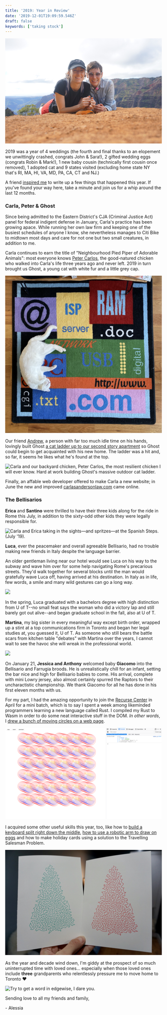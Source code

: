 ```yaml
---
title: '2019: Year in Review'
date: '2019-12-01T19:09:59.546Z'
draft: false
keywords: ['taking stock']
---
```


![Taking a hike around the "Grand Canyon of the Pacific" in Waimea Canyon State Park, Kaua'i (Feb '19).](carlAless1.jpg)

2019 was a year of 4 weddings (the fourth and final thanks to an elopement we unwittingly crashed, congrats John & Sara!), 2 gifted wedding eggs (congrats Robin & Mark!), 1 new baby cousin (technically first cousin once removed), 1 adopted cat and 9 states visited (excluding home state NY that's RI, MA, HI, VA, MD, PA, CA, CT and NJ.)

A friend [inspired me](https://www.alxmnn.com/) to write up a few things that happened this year. If you've found your way here, take a minute and join us for a whip around the last 12 months.

### Carla, Peter & Ghost

Since being admitted to the Eastern District's CJA (Criminal Justice Act) panel for federal indigent defense in January, Carla's practice has been growing apace. While running her own law firm and keeping one of the busiest schedules of anyone I know, she nevertheless manages to Citi Bike to midtown most days and care for not one but two small creatures, in addition to me.

Carla continues to earn the title of "Neighbourhood Pied Piper of Adorable Animals": most everyone knows [Peter Carlos](https://twitter.com/alessbell/status/1174662627093602306), the good-natured chicken who walked into Carla's life three years ago and never left. 2019 in turn brought us Ghost, a young cat with white fur and a little grey cap.

![Our equal parts sweet and mischievous cat, Ghost.](ghost.jpg)

Our friend [Andrew](https://law-mf.com/), a person with far too much idle time on his hands, lovingly built Ghost [a cat ladder up to our second story apartment](https://twitter.com/alessbell/status/1186300433633075201) so Ghost could begin to get acquainted with his new home. The ladder was a hit and, so far, it seems he likes what he's found at the top.

![Carla and our backyard chicken, Peter Carlos, the most resilient chicken I will ever know. Hard at work building Ghost's massive outdoor cat ladder.](carl.jpg)

Finally, an affable web developer offered to make Carla a new website; in June the new and improved [carlasandersonlaw.com](https://carlasandersonlaw.com) came online.

### The Bellisarios

**Erica** and **Santino** were thrilled to have their three kids along for the ride in Rome this July, in addition to the sixty-odd other kids they were legally responsible for.

![Carla and Erica taking in the sights—and spritzes—at the Spanish Steps. (July '19).](ericaCarl1.jpg)

**Luca**, ever the peacemaker and overall agreeable Bellisario, had no trouble making new friends in Italy despite the language barrier.

An older gentleman living near our hotel would see Luca on his way to the subway and wave him over for some help navigating Rome's precarious streets. They'd walk together for several blocks until the man would gratefully wave Luca off, having arrived at his destination. In Italy as in life, few words, a smile and many wild gestures can go a long way.

![](luca1.jpg)

In the spring, Luca graduated with a bachelors degree with high distinction from U of T--no small feat says the woman who did a victory lap and still barely got out alive--and began graduate school in the fall, also at U of T.

**Martina**, my big sister in every meaningful way except birth order, wrapped up a stint at a top communications firm in Toronto and began her legal studies at, you guessed it, U of T. As someone who still bears the battle scars from kitchen table "debates" with Martina over the years, I cannot wait to see the havoc she will wreak in the professional world.

![](giacomo.jpg)

On January 21, **Jessica and Anthony** welcomed baby **Giacomo** into the Bellisario and Farrugia broods. He is unrealistically chill for an infant, setting the bar nice and high for Bellisario babies to come. His arrival, complete with mini Lowry jersey, also almost certainly spurred the Raptors to their uncharactistic championship. We thank Giacomo for all he has done in his first eleven months with us.

For my part, I had the amazing opportunity to join the [Recurse Center](https://recurse.com) in April for a mini batch, which is to say I spent a week among likeminded programmers learning a new language called Rust. I compiled my Rust to Wasm in order to do some neat interactive stuff in the DOM. _In other words_, I [drew a bunch of moving circles on a web page](https://happy-faces.glitch.me).

![](circles.png)

I acquired some other useful skills this year, too, like how to [build a keyboard split right down the middle](https://twitter.com/alessbell/status/1122223104451928064), [how to use a robotic arm to draw on eggs](https://twitter.com/alessbell/status/1155525840882536451) and how to make holiday cards using a solution to the Travelling Salesman Problem.

![](TSP.jpg)

As the year and decade wind down, I'm giddy at the prospect of so much uninterrupted time with loved ones... especially when those loved ones include **three** grandparents who relentlessly pressure me to move home to Toronto ❤️

![Try to get a word in edgewise, I dare you.](theNonnas.jpg)

Sending love to all my friends and family,

\- Alessia
